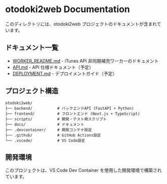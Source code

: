 # otodoki2web Documentation

このディレクトリには、otodoki2web プロジェクトのドキュメントが含まれています。

## ドキュメント一覧

- [WORKER_README.md](./WORKER_README.md) - iTunes API 非同期補充ワーカーのドキュメント
- [API.md](./API.md) - API 仕様ドキュメント（予定）
- [DEPLOYMENT.md](./DEPLOYMENT.md) - デプロイメントガイド（予定）

## プロジェクト構造

```
otodoki2web/
├── backend/           # バックエンドAPI (FastAPI + Python)
├── frontend/          # フロントエンド (Next.js + TypeScript)
├── scripts/           # 開発・テスト用スクリプト
├── docs/              # ドキュメント
├── .devcontainer/     # 開発コンテナ設定
├── .github/           # GitHub Actions設定
└── .vscode/           # VS Code設定
```

## 開発環境

このプロジェクトは、VS Code Dev Container を使用した開発環境で構築されています。
